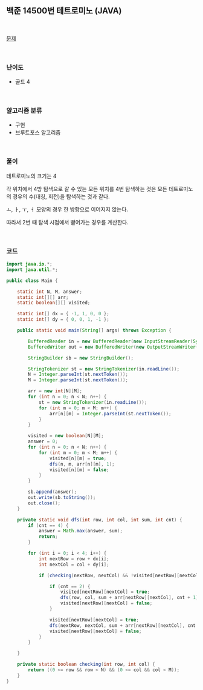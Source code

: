 ## 백준 14500번 테트로미노 (JAVA) 

<br>

[문제](https://www.acmicpc.net/problem/14500)

<br>

### 난이도

- 골드 4

<br>

### 알고리즘 분류

- 구현
- 브루트포스 알고리즘

<br>

### 풀이

테트로미노의 크기는 4

각 위치에서 4방 탐색으로 갈 수 있는 모든 위치를 4번 탐색하는 것은 모든 테트로미노의 경우의 수(대칭, 회전)을 탐색하는 것과 같다.

ㅗ, ㅏ, ㅜ, ㅓ 모양의 경우 한 방향으로 이어지지 않는다.

따라서 2번 때 탐색 시점에서 뻗어가는 경우를 계산한다.

<br>

### 코드

```java
import java.io.*;
import java.util.*;

public class Main {

	static int N, M, answer;
	static int[][] arr;
	static boolean[][] visited;

	static int[] dx = { -1, 1, 0, 0 };
	static int[] dy = { 0, 0, 1, -1 };

	public static void main(String[] args) throws Exception {

		BufferedReader in = new BufferedReader(new InputStreamReader(System.in));
		BufferedWriter out = new BufferedWriter(new OutputStreamWriter(System.out));

		StringBuilder sb = new StringBuilder();

		StringTokenizer st = new StringTokenizer(in.readLine());
		N = Integer.parseInt(st.nextToken());
		M = Integer.parseInt(st.nextToken());

		arr = new int[N][M];
		for (int n = 0; n < N; n++) {
			st = new StringTokenizer(in.readLine());
			for (int m = 0; m < M; m++) {
				arr[n][m] = Integer.parseInt(st.nextToken());
			}
		}

		visited = new boolean[N][M];
		answer = 0;
		for (int n = 0; n < N; n++) {
			for (int m = 0; m < M; m++) {
				visited[n][m] = true;
				dfs(n, m, arr[n][m], 1);
				visited[n][m] = false;
			}
		}

		sb.append(answer);
		out.write(sb.toString());
		out.close();
	}

	private static void dfs(int row, int col, int sum, int cnt) {
		if (cnt == 4) {
			answer = Math.max(answer, sum);
			return;
		}

		for (int i = 0; i < 4; i++) {
			int nextRow = row + dx[i];
			int nextCol = col + dy[i];

			if (checking(nextRow, nextCol) && !visited[nextRow][nextCol]) {

				if (cnt == 2) {
					visited[nextRow][nextCol] = true;
					dfs(row, col, sum + arr[nextRow][nextCol], cnt + 1);
					visited[nextRow][nextCol] = false;
				}

				visited[nextRow][nextCol] = true;
				dfs(nextRow, nextCol, sum + arr[nextRow][nextCol], cnt + 1);
				visited[nextRow][nextCol] = false;
			}
		}

	}

	private static boolean checking(int row, int col) {
		return ((0 <= row && row < N) && (0 <= col && col < M));
	}
}

```
